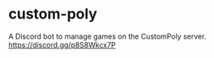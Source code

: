# custom-poly
A Discord bot to manage games on the CustomPoly server.
https://discord.gg/p8S8Wkcx7P
